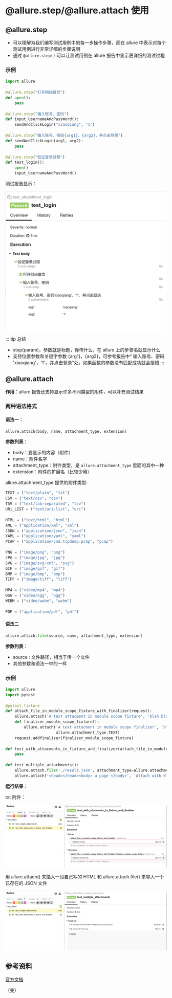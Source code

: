 # @allure.step/@allure.attach 使用

## @allure.step

+ 可以理解为我们编写测试用例中的每一步操作步骤，而在 allure 中表示对每个测试用例进行非常详细的步骤说明
+ 通过 `@allure.step()` 可以让测试用例在 allure 报告中显示更详细的测试过程

### 示例

```python
import allure

@allure.step("打开网站首页")
def open():
    pass

@allure.step("输入账号、密码")
def input_UsernameAndPassWord():
    sendAndClickLogin("xiaoqiang", "1")

@allure.step("输入账号、密码{arg1}，{arg2}，并点击登录")
def sendAndClickLogin(arg1, arg2):
    pass

@allure.step("验证登录过程")
def test_login():
    open()
    input_UsernameAndPassWord()
```
测试报告显示：

![pytest](images/51.png)

::: tip 总结
+ step(param)，参数就是标题，你传什么，在 allure 上的步骤名就显示什么
+ 支持位置参数和关键字参数 {arg1}，{arg2}，可参考报告中“ 输入账号、密码 'xiaoqiang'，'1'，并点击登录”处，如果函数的参数没有匹配成功就会报错
:::

## @allure.attach

**作用**：allure 报告还支持显示许多不同类型的附件，可以补充测试结果

### 两种语法格式

#### 语法一：

```python
allure.attach(body, name, attachment_type, extension)
```
**参数列表**：

+ body：要显示的内容（附件）
+ name：附件名字
+ attachment_type：附件类型，是 `allure.attachment_type` 里面的其中一种
+ extension：附件的扩展名（比较少用）

allure.attachment_type 提供的附件类型:
```python
TEXT = ("text/plain", "txt")
CSV = ("text/csv", "csv")
TSV = ("text/tab-separated", "tsv")
URi_LIST = ("text/uri-list", "uri")

HTML = ("text/html", "html")
XML = ("application/xml", "xml")
JSON = ("application/json", "json")
YAML = ("application/yaml", "yaml")
PCAP = ("application/vnd.tcpdump.pcap", "pcap")

PNG = ("image/png", "png")
JPG = ("image/jpg", "jpg")
SVG = ("image/svg-xml", "svg")
GIF = ("image/gif", "gif")
BMP = ("image/bmp", "bmp")
TIFF = ("image/tiff", "tiff")

MP4 = ("video/mp4", "mp4")
OGG = ("video/ogg", "ogg")
WEBM = ("video/webm", "webm")

PDF = ("application/pdf", "pdf")

```

#### 语法二

```python
allure.attach.file(source, name, attachment_type, extension)
```
**参数列表**：
+ source : 文件路径，相当于传一个文件
+ 其他参数和语法一中的一样

### 示例

```python
import allure
import pytest

@pytest.fixture
def attach_file_in_module_scope_fixture_with_finalizer(request):
    allure.attach('A text attacment in module scope fixture', 'blah blah blah', allure.attachment_type.TEXT)
    def finalizer_module_scope_fixture():
        allure.attach('A text attacment in module scope finalizer', 'blah blah blah blah',
                      allure.attachment_type.TEXT)
    request.addfinalizer(finalizer_module_scope_fixture)

def test_with_attacments_in_fixture_and_finalizer(attach_file_in_module_scope_fixture_with_finalizer):
    pass

def test_multiple_attachments():
    allure.attach.file('./result.json', attachment_type=allure.attachment_type.JSON)
    allure.attach('<head></head><body> a page </body>', 'Attach with HTML type', allure.attachment_type.HTML)
```
**运行结果**：

txt 附件：

![pytest](images/52.png)

用 allure.attach() 来插入一段自己写的 HTML 和 allure.attach.file() 来导入一个已存在的 JSON 文件

![pytest](images/53.png)

## 参考资料

[官方文档](https://docs.qameta.io/allure/#_pytest)

（完）